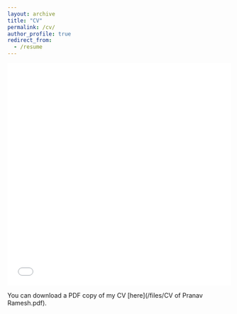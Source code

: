 ```yaml
---
layout: archive
title: "CV"
permalink: /cv/
author_profile: true
redirect_from:
  - /resume
---
```


<iframe src="/files/CV of Pranav Ramesh.pdf" width="100%" height="500" frameborder="no" border="0" marginwidth="0" marginheight="0"></iframe>

You can download a PDF copy of my CV [here](/files/CV of Pranav Ramesh.pdf).
